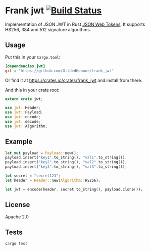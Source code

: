 Frank jwt [![Build Status](https://travis-ci.org/GildedHonour/frank_jwt.svg)](https://travis-ci.org/GildedHonour/frank_jwt)
================================================

Implementation of JSON JWT in Rust [JSON Web Tokens](http://jwt.io). It supports HS256, 384 and 512 signature algorithms.

## Usage

Put this in your `Cargo.toml`:

```toml
[dependencies.jwt]
git = "https://github.com/GildedHonour/frank_jwt"
```
Or find it at https://crates.io/crates/frank_jwt and install from there.

And this in your crate root:

```rust
extern crate jwt;

use jwt::Header;
use jwt::Payload;
use jwt::encode;
use jwt::decode;
use jwt::Algorithm;
```

## Example

```rust
let mut payload = Payload::new();
payload.insert("key1".to_string(), "val1".to_string());
payload.insert("key2".to_string(), "val2".to_string());
payload.insert("key3".to_string(), "val3".to_string());

let secret = "secret123";
let header = Header::new(Algorithm::HS256);

let jwt = encode(header, secret.to_string(), payload.clone());
```

## License

Apache 2.0

## Tests

```shell
cargo test
```

